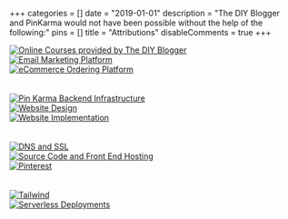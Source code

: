 +++
categories = []
date = "2019-01-01"
description = "The DIY Blogger and PinKarma would not have been possible without the help of the following:"
pins = []
title = "Attributions"
disableComments = true
+++


<div class="container-fluid text-center attributions">
  <div class="row">
    <div class="col-sm-4">
      <a href="https://teachable.com"><img class="logo" src="/images/teachable-logo-orange.svg" data-toggle="tooltip" data-placement="bottom"  title="Online Courses provided by The DIY Blogger"/></a>
    </div>
    <div class="col-sm-4">
      <a href="https://mailchimp.com"><img class="logo" src="/images/Mailchimp_Logo-Horizontal_Black.png" data-toggle="tooltip" data-placement="bottom"  title="Email Marketing Platform"/></a>
    </div>
    <div class="col-sm-4">
      <a href="https://shopify.com/"><img class="logo" src="/images/shopify_logo_black.png" data-toggle="tooltip" data-placement="bottom"  title="eCommerce Ordering Platform"/></a>
    </div>
  </div>
  <br><br>
  <div class="row">
    <div class="col-sm-4">
      <a href="https://aws.amazon.com"><img class="logo" src="/images/aws-logo.jpg" data-toggle="tooltip" data-placement="bottom"  title="Pin Karma Backend Infrastructure" /></a>
    </div>
    <div class="col-sm-4">
      <a href="https://html5up.net/massively"><img class="logo" src="/images/logo-html5up.png" data-toggle="tooltip" data-placement="bottom"  title="Website Design"/></a>
    </div>
    <div class="col-sm-4">
      <a href="https://curtistimson.co.uk/post/project/massively-hugo-theme/"><img class="logo" src="/images/hugo-logo.png" data-toggle="tooltip" data-placement="bottom"  title="Website Implementation"/></a>
    </div>
  </div>
  <br><br>
  <div class="row">
    <div class="col-sm-4">
      <a href="https://cloudflare.com"><img class="logo" src="/images/cloudflare-logo.png" data-toggle="tooltip" data-placement="bottom"  title="DNS and SSL" /></a>
    </div>
    <div class="col-sm-4">
      <a href="https://github.com"><img class="logo" src="/images/GitHub_Logo.png" data-toggle="tooltip" data-placement="bottom"  title="Source Code and Front End Hosting"/></a>
    </div>
    <div class="col-sm-4">
      <a href="https://pinterest.com"><img class="logo" src="/images/pinterest-logo.png" data-toggle="tooltip" data-placement="bottom"  title="Pinterest"/></a>
    </div>
  </div>
  <br><br>
  <div class="row">
    <div class="col-sm-4">
      <a href="https://www.tailwindapp.com/i/thediyblogger"><img class="logo" src="/images/tailwind-logo.png" data-toggle="tooltip" data-placement="bottom"  title="Tailwind" /></a>
    </div>
    <div class="col-sm-4">
      <a href="https://www.zappa.io"><img class="logo" src="/images/logo-zappa.png" data-toggle="tooltip" data-placement="bottom"  title="Serverless Deployments" /></a>
    </div>
    <div class="col-sm-4">
    </div>
  </div>
</div>